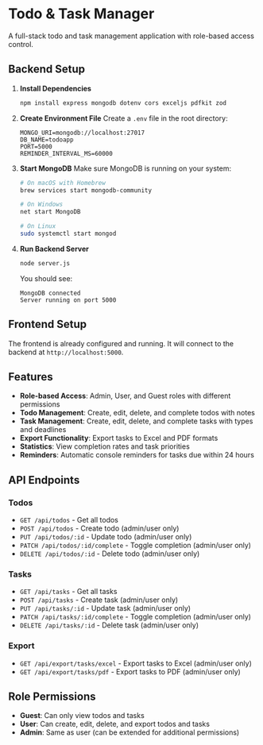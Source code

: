 # Todo & Task Manager

A full-stack todo and task management application with role-based access control.

## Backend Setup

1. **Install Dependencies**
   ```bash
   npm install express mongodb dotenv cors exceljs pdfkit zod
   ```

2. **Create Environment File**
   Create a `.env` file in the root directory:
   ```env
   MONGO_URI=mongodb://localhost:27017
   DB_NAME=todoapp
   PORT=5000
   REMINDER_INTERVAL_MS=60000
   ```

3. **Start MongoDB**
   Make sure MongoDB is running on your system:
   ```bash
   # On macOS with Homebrew
   brew services start mongodb-community

   # On Windows
   net start MongoDB

   # On Linux
   sudo systemctl start mongod
   ```

4. **Run Backend Server**
   ```bash
   node server.js
   ```

   You should see:
   ```
   MongoDB connected
   Server running on port 5000
   ```

## Frontend Setup

The frontend is already configured and running. It will connect to the backend at `http://localhost:5000`.

## Features

- **Role-based Access**: Admin, User, and Guest roles with different permissions
- **Todo Management**: Create, edit, delete, and complete todos with notes
- **Task Management**: Create, edit, delete, and complete tasks with types and deadlines
- **Export Functionality**: Export tasks to Excel and PDF formats
- **Statistics**: View completion rates and task priorities
- **Reminders**: Automatic console reminders for tasks due within 24 hours

## API Endpoints

### Todos
- `GET /api/todos` - Get all todos
- `POST /api/todos` - Create todo (admin/user only)
- `PUT /api/todos/:id` - Update todo (admin/user only)
- `PATCH /api/todos/:id/complete` - Toggle completion (admin/user only)
- `DELETE /api/todos/:id` - Delete todo (admin/user only)

### Tasks
- `GET /api/tasks` - Get all tasks
- `POST /api/tasks` - Create task (admin/user only)
- `PUT /api/tasks/:id` - Update task (admin/user only)
- `PATCH /api/tasks/:id/complete` - Toggle completion (admin/user only)
- `DELETE /api/tasks/:id` - Delete task (admin/user only)

### Export
- `GET /api/export/tasks/excel` - Export tasks to Excel (admin/user only)
- `GET /api/export/tasks/pdf` - Export tasks to PDF (admin/user only)

## Role Permissions

- **Guest**: Can only view todos and tasks
- **User**: Can create, edit, delete, and export todos and tasks
- **Admin**: Same as user (can be extended for additional permissions)